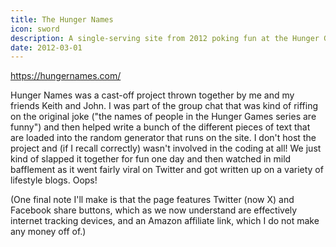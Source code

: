 ```yaml
---
title: The Hunger Names
icon: sword
description: A single-serving site from 2012 poking fun at the Hunger Games franchise
date: 2012-03-01
---
```


https://hungernames.com/

Hunger Names was a cast-off project thrown together by me and my friends Keith and John. I was part of the group chat that was kind of riffing on the original joke ("the names of people in the Hunger Games series are funny") and then helped write a bunch of the different pieces of text that are loaded into the random generator that runs on the site. I don't host the project and (if I recall correctly) wasn't involved in the coding at all! We just kind of slapped it together for fun one day and then watched in mild bafflement as it went fairly viral on Twitter and got written up on a variety of lifestyle blogs. Oops!

(One final note I'll make is that the page features Twitter (now X) and Facebook share buttons, which as we now understand are effectively internet tracking devices, and an Amazon affiliate link, which I do not make any money off of.)
